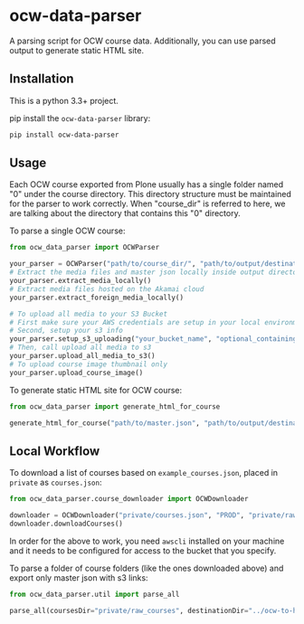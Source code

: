 # ocw-data-parser

A parsing script for OCW course data. Additionally, you can use parsed output to generate static HTML site.

## Installation
This is a python 3.3+ project.

pip install the `ocw-data-parser` library:
```bash
pip install ocw-data-parser
```

## Usage
Each OCW course exported from Plone usually has a single folder named "0" under the course directory.  This directory structure must be maintained for the parser to work correctly.  When "course_dir" is referred to here, we are talking about the directory that contains this "0" directory.

To parse a single OCW course:

```python
from ocw_data_parser import OCWParser

your_parser = OCWParser("path/to/course_dir/", "path/to/output/destination/")
# Extract the media files and master json locally inside output directory for each course directory in course_dir
your_parser.extract_media_locally()
# Extract media files hosted on the Akamai cloud
your_parser.extract_foreign_media_locally()

# To upload all media to your S3 Bucket
# First make sure your AWS credentials are setup in your local environment
# Second, setup your s3 info
your_parser.setup_s3_uploading("your_bucket_name", "optional_containing_folder")
# Then, call upload all media to s3
your_parser.upload_all_media_to_s3()
# To upload course image thumbnail only
your_parser.upload_course_image()
```

To generate static HTML site for OCW course:

```python
from ocw_data_parser import generate_html_for_course

generate_html_for_course("path/to/master.json", "path/to/output/destination/")
```

## Local Workflow

To download a list of courses based on `example_courses.json`, placed in `private` as `courses.json`:

```python
from ocw_data_parser.course_downloader import OCWDownloader

downloader = OCWDownloader("private/courses.json", "PROD", "private/raw_courses", "ocw-content-storage")
downloader.downloadCourses()
```
In order for the above to work, you need `awscli` installed on your machine and it needs to be configured for access to the bucket that you specify.

To parse a folder of course folders (like the ones downloaded above) and export only master json with s3 links:

```python
from ocw_data_parser.util import parse_all

parse_all(coursesDir="private/raw_courses", destinationDir="../ocw-to-hugo/private/courses", s3Bucket="open-learning-course-data-ci", s3Links=True, overwrite=True, beautifyMasterJson=True)
```